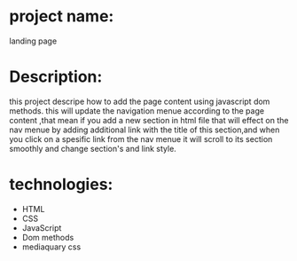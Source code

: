 # project name:
landing page

# Description:
this project descripe how to add the page content using javascript dom methods.
this will update the navigation menue according to the page content ,that mean if you add a new section in html file that will effect on the nav menue by adding additional link with the title of this section,and when you click on a spesific link from the nav menue it will scroll to its section smoothly and change section's and link style. 



# technologies:
* HTML
* CSS
* JavaScript 
* Dom methods
* mediaquary css



